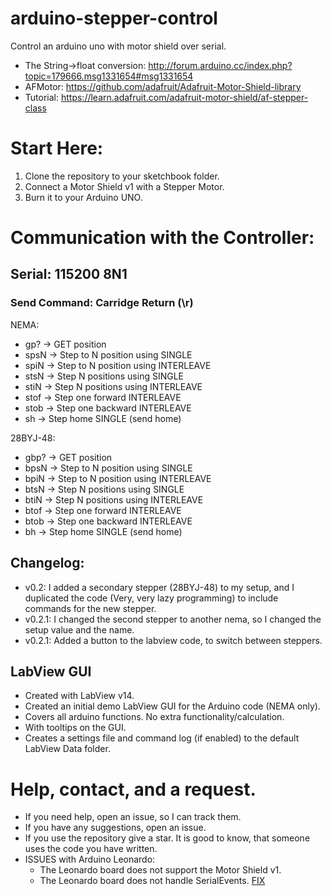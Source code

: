 # arduino-stepper-control
Control an arduino uno with motor shield over serial.

 * The String->float conversion: http://forum.arduino.cc/index.php?topic=179666.msg1331654#msg1331654
 * AFMotor: https://github.com/adafruit/Adafruit-Motor-Shield-library
 * Tutorial: https://learn.adafruit.com/adafruit-motor-shield/af-stepper-class

# Start Here:
 1. Clone the repository to your sketchbook folder.
 2. Connect a Motor Shield v1 with a Stepper Motor.
 3. Burn it to your Arduino UNO.
 
# Communication with the Controller:
## Serial: 115200 8N1
### Send Command: Carridge Return (\r)

NEMA:
 * gp?  -> GET position
 * spsN -> Step to N position using SINGLE
 * spiN -> Step to N position using INTERLEAVE
 * stsN -> Step N positions using SINGLE
 * stiN -> Step N positions using INTERLEAVE
 * stof -> Step one forward INTERLEAVE
 * stob -> Step one backward INTERLEAVE
 * sh   -> Step home SINGLE (send home)

28BYJ-48:
 * gbp?  -> GET position
 * bpsN -> Step to N position using SINGLE
 * bpiN -> Step to N position using INTERLEAVE
 * btsN -> Step N positions using SINGLE
 * btiN -> Step N positions using INTERLEAVE
 * btof -> Step one forward INTERLEAVE
 * btob -> Step one backward INTERLEAVE
 * bh   -> Step home SINGLE (send home)

## Changelog:
 * v0.2: I added a secondary stepper (28BYJ-48) to my setup, and I duplicated the code (Very, very lazy programming) to include commands for the new stepper.
 * v0.2.1: I changed the second stepper to another nema, so I changed the setup value and the name.
 * v0.2.1: Added a button to the labview code, to switch between steppers.

## LabView GUI
 * Created with LabView v14.
 * Created an initial demo LabView GUI for the Arduino code (NEMA only).
 * Covers all arduino functions. No extra functionality/calculation.
 * With tooltips on the GUI.
 * Creates a settings file and command log (if enabled) to the default LabView Data folder.

# Help, contact, and a request.
 * If you need help, open an issue, so I can track them.
 * If you have any suggestions, open an issue.
 * If you use the repository give a star. It is good to know, that someone uses the code you have written.
 * ISSUES with Arduino Leonardo:
   * The Leonardo board does not support the Motor Shield v1.
   * The Leonardo board does not handle SerialEvents. [FIX](http://forum.arduino.cc/index.php?topic=150558.msg1131262#msg1131262)
